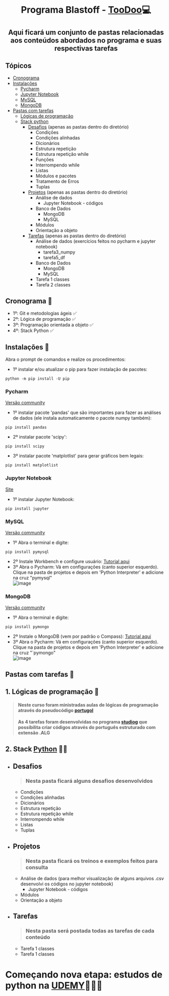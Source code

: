 <h1 align="center"> Programa Blastoff - <a href="http://www.toodoo.com.br/">TooDoo</a>💻 </h1>

<h2 align="center"> Aqui ficará um conjunto de pastas relacionadas aos conteúdos abordados no programa e suas respectivas tarefas</h2>

## Tópicos 
- [Cronograma](#cronograma-)
- [Instalações](#instalações-)
  - [Pycharm](#pycharm)
  - [Jupyter Notebook](#jupyter-notebook)
  - [MySQL](#mysql)
  - [MongoDB](#mongodb)
- [Pastas com tarefas](#pastas-com-tarefas-)
  - [Lógicas de programação](#1-lógicas-de-programação-)
  - [Stack python](#2-stack-python-)
    - [Desafios](#desafios) (apenas as pastas dentro do diretório)
      - Condições
      - Condições alinhadas
      - Dicionários
      - Estrutura repetição
      - Estrutura repetição while
      - Funções 
      - Interrompendo while
      - Listas
      - Módulos e pacotes
      - Tratamento de Erros
      - Tuplas
    - [Projetos](#projetos) (apenas as pastas dentro do diretório)
      - Análise de dados
        - Jupyter Notebook - códigos
      - Banco de Dados
        - MongoDB
        - MySQL
      - Módulos
      - Orientação a objeto
    - [Tarefas](#tarefas) (apenas as pastas dentro do diretório) 
      - Análise de dados (exercícios feitos no pycharm e jupyter notebook)
        - tarefa3_numpy
        - tarefa5_df
      - Banco de Dados
        - MongoDB
        - MySQL
      - Tarefa 1 classes
      - Tarefa 2 classes

## Cronograma 📆
- 1º: Git e metodologias ágeis ✅
- 2º: Lógica de programação ✅
- 3º: Programação orientada a objeto ✅
- 4º: Stack Python ✅

## Instalações 🔧
Abra o prompt de comandos e realize os procedimentos:
- 1º instalar e/ou atualizar o pip para fazer instalação de pacotes: 
```
python -m pip install -U pip
```
### Pycharm
<a href="https://www.jetbrains.com/pt-br/pycharm/download/#section=windows">Versão community</a>

- 1º instalar pacote 'pandas' que são importantes para fazer as análises de dados (ele instala automaticamente o pacote numpy também): 
```
pip install pandas
```
- 2º instalar pacote 'scipy': 
```
pip install scipy
```
- 3º instalar pacote 'matplotlist' para gerar gráficos bem legais: 
```
pip install matplotlist
```
### Jupyter Notebook
<a href="https://jupyter.org/">Site</a>
- 1º instalar Jupyter Notebook: 
```
pip install jupyter
```
### MySQL
<a href="https://dev.mysql.com/downloads/workbench/">Versão community</a>
- 1º Abra o terminal e digite: 
```
pip install pymysql
```
- 2º Instale Workbench e configure usuário: <a href="https://www.youtube.com/watch?v=zpssr3u1EO8&ab_channel=HostingerBrasil">Tutorial aqui</a>
- 3º Abra o Pycharm: Vá em configurações (canto superior esquerdo). Clique na pasta de projetos e depois em 'Python Interpreter' e adicione na cruz "pymysql"<br>![image](https://user-images.githubusercontent.com/94690905/147152062-712a74f6-400e-481e-8139-9ef486ab8fd0.png)

### MongoDB
<a href="https://www.mongodb.com/try/download/community">Versão community</a>
- 1º Abra o terminal e digite: 
```
pip install pymongo
```
- 2º Instale o MongoDB (vem por padrão o Compass): <a href="https://www.youtube.com/watch?v=Kee0W_iIxFM&t=198s&ab_channel=AlexandreBrand%C3%A3oLustosa">Tutorial aqui</a>
- 3º Abra o Pycharm: Vá em configurações (canto superior esquerdo). Clique na pasta de projetos e depois em 'Python Interpreter' e adicione na cruz "´pymongo"<br>![image](https://user-images.githubusercontent.com/94690905/147152062-712a74f6-400e-481e-8139-9ef486ab8fd0.png)


## Pastas com tarefas 📂
## 1. Lógicas de programação 💬
> <h4>Neste curso foram ministradas aulas de lógicas de programação através do pseudocódigo <a href="https://pt.wikipedia.org/wiki/Portugol">portugol</a> </h4>
> <h4>As 4 tarefas foram desenvolvidas no programa <a href="https://visualg3.com.br/">studiog</a> que possibilita criar códigos através do português estruturado com extensão .ALG </h4>


## 2. Stack <a href="https://www.python.org/">Python</a> 🐍🔜
  - ## Desafios
    > <h3>Nesta pasta ficará alguns desafios desenvolvidos</h3>
    <ul>
    <li>Condições</li>
    <li>Condições alinhadas</li>
    <li>Dicionários</li>
    <li>Estrutura repetição</li>
    <li>Estrutura repetição while</li>
    <li>Interrompendo while</li>
    <li>Listas</li>
    <li>Tuplas</li>
    </ul>
 
- ## Projetos
  > <h3>Nesta pasta ficará os treinos e exemplos feitos para consulta</h3>
  <ul>
    <li>Análise de dados (para melhor visualização de alguns arquivos .csv desenvolvi os códigos no jupyter notebook)
      <ul>
        <li>Jupyter Notebook - códigos</li>
      </ul>
  </li>
    <li>Módulos</li>
    <li>Orientação a objeto</li>
    </ul>
  
- ## Tarefas
  > <h3>Nesta pasta será postada todas as tarefas de cada conteúdo</h3>
    <ul>
    <li>Tarefa 1 classes</li>
    <li>Tarefa 1 classes</li>
    </ul>
<h1> Começando nova etapa: estudos de python na <a href="https://www.udemy.com/?deal_code=&utm_source=aff-campaign&utm_medium=udemyads&utm_term=Homepage&utm_content=Textlink&utm_campaign=Admitad-default&admitad_uid=d4a97e0ec7f1175222b274215ff2b54a&publisher_id=1437351&website_id=1599938">UDEMY</a>🤘🤓🤘
